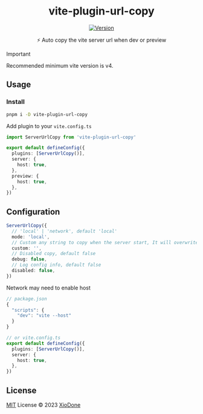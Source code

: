 <h1 align="center">
vite-plugin-url-copy
</h1>

<p align="center">
<a href="https://www.npmjs.com/package/vite-plugin-url-copy"><img src="https://img.shields.io/npm/v/vite-plugin-url-copy.svg?style=flat&colorA=18181B&colorB=28CF8D" alt="Version"></a>
</p>

<p align="center">⚡️ Auto copy the vite server url when dev or preview</p>

> [!IMPORTANT]
> Recommended minimum vite version is v4.

## Usage

### Install

```bash
pnpm i -D vite-plugin-url-copy
```

Add plugin to your `vite.config.ts`

```ts
import ServerUrlCopy from 'vite-plugin-url-copy'

export default defineConfig({
  plugins: [ServerUrlCopy()],
  server: {
    host: true,
  },
  preview: {
    host: true,
  },
})
```

## Configuration

```ts
ServerUrlCopy({
  // 'local' | 'network', default 'local'
  mode: 'local',
  // Custom any string to copy when the server start, It will overwrite the server URL.
  custom: '',
  // Disabled copy, default false
  debug: false,
  // Log config info, default false
  disabled: false,
})
```

Network may need to enable host

```ts
// package.json
{
  "scripts": {
    "dev": "vite --host"
  }
}

// or vite.config.ts
export default defineConfig({
  plugins: [ServerUrlCopy()],
  server: {
    host: true,
  },
})
```

## License

[MIT](./LICENSE) License © 2023 [XioDone](https://github.com/XioDone)
